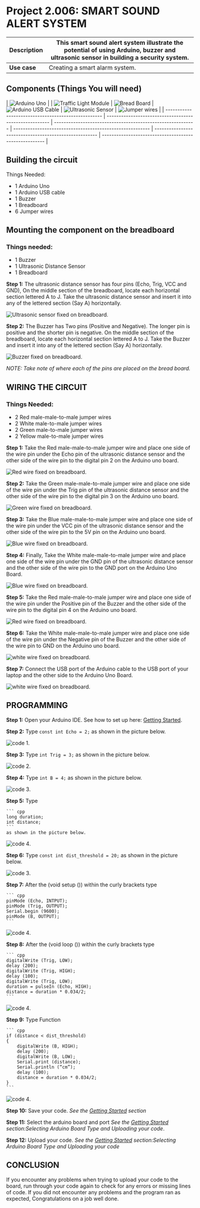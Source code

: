 # Project 2.006: SMART SOUND ALERT SYSTEM 

| **Description** | This smart sound alert system illustrate the potential of using Arduino, buzzer and ultrasonic sensor in building a security system. |
|------------------|----------------------------------------------------------------|
| **Use case**     | Creating a smart alarm system.  |

## Components (Things You will need)

| ![Arduino Uno](../../../docs/manuals/assets/components/arduino.png) |
| ![Traffic Light Module](../../../docs/manuals/assets/components/trafficmodule.png) | ![Bread Board](../../../docs/manuals/assets/components/breadboard.png) | ![Arduino USB Cable](../../../docs/manuals/assets/components/USB_Cable.png) | ![Ultrasonic Sensor](../../../docs/manuals/assets/components/ultrasonic.png) | ![Jumper wires](../../../docs/manuals/assets/components/jump_wire.png) |
| --------------------------------------------------- | ------------------------------------------------------ | ----------------------------------------------------------- | --------------------------------------------------------- | ------------------------------------------------------ | ------------------------------------------------------ |
## Building the circuit

Things Needed:

-	1 Arduino Uno 
-	1 Arduino USB cable 
-	1 Buzzer
-	1 Breadboard 
-	6 Jumper wires

## Mounting the component on the breadboard

### Things needed:

-	1 Buzzer 
-	1 Ultrasonic Distance Sensor 
-	1 Breadboard 

**Step 1:** The ultrasonic distance sensor has four pins (Echo, Trig, VCC and GND), On the middle section of the breadboard, locate each horizontal section lettered A to J. Take the ultrasonic distance sensor and insert it into any of the lettered section (Say A) horizontally.

![Ultrasonic sensor fixed on breadboard](../../../docs/manuals/assets/2.0/2.1.Ultrsonic_distance_sensor/circuit_1.jpg).

**Step 2:** The Buzzer has Two pins (Positive and Negative). The longer pin is positive and the shorter pin is negative. On the middle section of the breadboard, locate each horizontal section lettered A to J. Take the Buzzer and insert it into any of the lettered section (Say A) horizontally. 

![Buzzer fixed on breadboard](../../../docs/manuals/assets/2.0/2.1.Ultrsonic_distance_sensor/circuit_2.jpg).

_NOTE: Take note of where each of the pins are placed on the bread board._

## WIRING THE CIRCUIT

### Things Needed:

-	2 Red male-male-to-male jumper wires 
-	2 White male-to-male jumper wires 
-	2 Green male-to-male jumper wires 
-	2 Yellow male-to-male jumper wires 

**Step 1:** Take the Red male-male-to-male jumper wire and place one side of the wire pin under the Echo pin of the ultrasonic distance sensor and the other side of the wire pin to the digital pin 2 on the Arduino uno board.

![Red wire fixed on breadboard](../../../docs/manuals/assets/2.0/2.1.Ultrsonic_distance_sensor/circuit_3.jpg).

**Step 2:** Take the Green male-male-to-male jumper wire and place one side of the wire pin under the Trig pin of the ultrasonic distance sensor and the other side of the wire pin to the digital pin 3 on the Arduino uno board.

![Green wire fixed on breadboard](../../../docs/manuals/assets/2.0/2.1.Ultrsonic_distance_sensor/circuit_4.jpg).

**Step 3:** Take the Blue male-male-to-male jumper wire and place one side of the wire pin under the VCC pin of the ultrasonic distance sensor and the other side of the wire pin to the 5V pin on the Arduino uno board.

![Blue wire fixed on breadboard](../../../docs/manuals/assets/2.0/2.1.Ultrsonic_distance_sensor/circuit_5.jpg).

**Step 4:** Finally, Take the White male-male-to-male jumper wire and place one side of the wire pin under the GND pin of the ultrasonic distance sensor and the other side of the wire pin to the GND port on the Arduino Uno Board.

![Blue wire fixed on breadboard](../../../docs/manuals/assets/2.0/2.1.Ultrsonic_distance_sensor/circuit_6.jpg).

**Step 5:** Take the Red male-male-to-male jumper wire and place one side of the wire pin under the Positive pin of the Buzzer and the other side of the wire pin to the digital pin 4 on the Arduino uno board.

![Red wire fixed on breadboard](../../../docs/manuals/assets/2.0/2.1.Ultrsonic_distance_sensor/circuit_7.jpg).

**Step 6:** Take the White male-male-to-male jumper wire and place one side of the wire pin under the Negative pin of the Buzzer and the other side of the wire pin to GND on the Arduino uno board.

![white wire fixed on breadboard](../../../docs/manuals/assets/2.0/2.1.Ultrsonic_distance_sensor/circuit_8.jpg).

**Step 7:** Connect the USB port of the Arduino cable to the USB port of your laptop and the other side to the Arduino Uno Board.

![white wire fixed on breadboard](../../../docs/manuals/assets/2.0/2.1.Ultrsonic_distance_sensor/circuit_9.jpg).

## PROGRAMMING

**Step 1:** Open your Arduino IDE. See how to set up here: [Getting Started](../../../getting-started.md).

**Step 2:** Type ```const int Echo = 2;``` as shown in the picture below.

![code 1](../../../docs/manuals/assets/2.0/2.1.Ultrsonic_distance_sensor/code_1.png).

**Step 3:** Type ```int Trig = 3;``` as shown in the picture below.

![code 2](../../../docs/manuals/assets/2.0/2.1.Ultrsonic_distance_sensor/code_2.png).

**Step 4:** Type ```int B = 4;``` as shown in the picture below.

![code 3](../../../docs/manuals/assets/2.0/2.1.Ultrsonic_distance_sensor/code_3.png).

**Step 5:** Type 

    ``` cpp
    long duration;
    int distance;
    ``` 
    as shown in the picture below.

![code 4](../../../docs/manuals/assets/2.0/2.1.Ultrsonic_distance_sensor/code_4.png).

**Step 6:** Type ```const int dist_threshold = 20;``` as shown in the picture below.

![code 3](../../../docs/manuals/assets/2.0/2.1.Ultrsonic_distance_sensor/code_5.png).

**Step 7:** After the (void setup ()) within the curly brackets type 

    ``` cpp
    pinMode (Echo, INTPUT); 
    pinMode (Trig, OUTPUT); 
    Serial.begin (9600);
    pinMode (B, OUTPUT);
    ``` 

![code 4](../../../docs/manuals/assets/2.0/2.1.Ultrsonic_distance_sensor/code_6.png).

**Step 8:** After the (void loop ()) within the curly brackets type 

    ``` cpp
    digitalWrite (Trig, LOW); 
    delay (200);
    digitalWrite (Trig, HIGH); 
    delay (100);
    digitalWrite (Trig, LOW); 
    duration = pulseIn (Echo, HIGH);
    distance = duration * 0.034/2;
    ``` 

![code 4](../../../docs/manuals/assets/2.0/2.1.Ultrsonic_distance_sensor/code_7.png).

**Step 9:** Type Function

    ``` cpp
    if (distance < dist_threshold)
    {
        digitalWrite (B, HIGH); 
        delay (200);
        digitalWrite (B, LOW); 
        Serial.print (distance);
        Serial.println (“cm”);
        delay (100);
        distance = duration * 0.034/2;
    }
    ```

![code 4](../../../docs/manuals/assets/2.0/2.1.Ultrsonic_distance_sensor/code_8.png).

**Step 10:** Save your code. _See the [Getting Started](../../../getting-started.md) section_

**Step 11:** Select the arduino board and port _See the [Getting Started](../../../getting-started.md) section:Selecting Arduino Board Type and Uploading your code_.

**Step 12:** Upload your code. _See the [Getting Started](../../../getting-started.md) section:Selecting Arduino Board Type and Uploading your code_

## CONCLUSION

If you encounter any problems when trying to upload your code to the board, run through your code again to check for any errors or missing lines of code. If you did not encounter any problems and the program ran as expected, Congratulations on a job well done.
